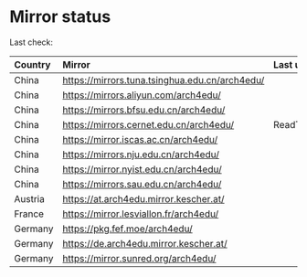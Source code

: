 <script src="./time.js"></script>
# Mirror status
Last check: <script type="text/javascript">localize(1747758713.3465137);</script>

|Country|Mirror|Last update|
|:------|:-----|:----------|
|China|https://mirrors.tuna.tsinghua.edu.cn/arch4edu/|<script type="text/javascript">localize(1747723611);</script>|
|China|https://mirrors.aliyun.com/arch4edu/|<script type="text/javascript">localize(1747723611);</script>|
|China|https://mirrors.bfsu.edu.cn/arch4edu/|<script type="text/javascript">localize(1747723611);</script>|
|China|https://mirrors.cernet.edu.cn/arch4edu/|ReadTimeout|
|China|https://mirror.iscas.ac.cn/arch4edu/|<script type="text/javascript">localize(1747723611);</script>|
|China|https://mirrors.nju.edu.cn/arch4edu/|<script type="text/javascript">localize(1747637266);</script>|
|China|https://mirror.nyist.edu.cn/arch4edu/|<script type="text/javascript">localize(1747723611);</script>|
|China|https://mirrors.sau.edu.cn/arch4edu/|<script type="text/javascript">localize(1731653531);</script>|
|Austria|https://at.arch4edu.mirror.kescher.at/|<script type="text/javascript">localize(1747723611);</script>|
|France|https://mirror.lesviallon.fr/arch4edu/|<script type="text/javascript">localize(1747723611);</script>|
|Germany|https://pkg.fef.moe/arch4edu/|<script type="text/javascript">localize(1747723611);</script>|
|Germany|https://de.arch4edu.mirror.kescher.at/|<script type="text/javascript">localize(1747723611);</script>|
|Germany|https://mirror.sunred.org/arch4edu/|<script type="text/javascript">localize(1747723611);</script>|

<script src="./tablefilter/tablefilter.js"></script>
<script src="./table.js"></script>